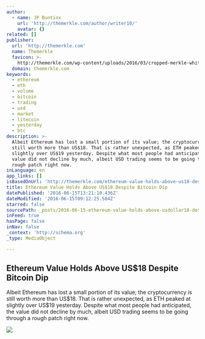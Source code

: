 ```yaml
---
author:
  - name: JP Buntinx
    url: 'http://themerkle.com/author/writer10/'
    avatar: {}
related: []
publisher:
  url: 'http://themerkle.com'
  name: Themerkle
  favicon: >-
    http://themerkle.com/wp-content/uploads/2016/03/cropped-merkle-white-1-192x192.png
  domain: themerkle.com
keywords:
  - ethereum
  - eth
  - volume
  - bitcoin
  - trading
  - usd
  - market
  - litecoin
  - yesterday
  - btc
description: >-
  Albeit Ethereum has lost a small portion of its value; the cryptocurrency is
  still worth more than US$18. That is rather unexpected, as ETH peaked at
  slightly over US$19 yesterday. Despite what most people had anticipated, the
  value did not decline by much, albeit USD trading seems to be going through a
  rough patch right now.
inLanguage: en
app_links: []
isBasedOnUrl: 'http://themerkle.com/ethereum-value-holds-above-us18-despite-bitcoin-dip/'
title: Ethereum Value Holds Above US$18 Despite Bitcoin Dip
datePublished: '2016-06-15T13:21:10.436Z'
dateModified: '2016-06-15T09:12:25.584Z'
starred: false
sourcePath: _posts/2016-06-15-ethereum-value-holds-above-usdollar18-despite-bitcoin-dip.md
inFeed: true
hasPage: false
inNav: false
_context: 'http://schema.org'
_type: MediaObject

---
```

<article style=""><h1>Ethereum Value Holds Above US$18 Despite Bitcoin Dip</h1><p>Albeit Ethereum has lost a small portion of its value; the cryptocurrency is still worth more than US$18. That is rather unexpected, as ETH peaked at slightly over US$19 yesterday. Despite what most people had anticipated, the value did not decline by much, albeit USD trading seems to be going through a rough patch right now.</p><img src="http://themerkle.com/wp-content/uploads/2016/06/shutterstock_328125149.jpg" /></article>